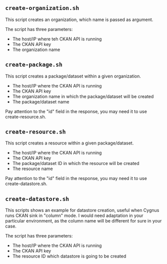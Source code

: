 ## `create-organization.sh`

This script creates an organization, which name is passed as argument.

The script has three parameters:

* The host/IP where teh CKAN API is running
* The CKAN API key
* The organization name

## `create-package.sh`

This script creates a package/dataset within a given organization.

* The host/IP where the CKAN API is running
* The CKAN API key
* The organization name in which the package/dataset will be created
* The package/dataset name

Pay attention to the "id" field in the response, you may need it to use create-resource.sh.

## `create-resource.sh`

This script creates a resource within a given package/dataset.

* The host/IP where the CKAN API is running
* The CKAN API key
* The package/dataset ID in which the resource will be created
* The resource name

Pay attention to the "id" field in the response, you may need it to use create-datastore.sh.

## `create-datastore.sh`
This scripts shows an example for datastore creation, useful when Cygnus runs CKAN sink in "column" mode. I would need adaptation in your particular environment, as the column name will be different for sure in your case.

The script has three parameters:

* The host/IP where the CKAN API is running
* The CKAN API key
* The resource ID which datastore is going to be created
